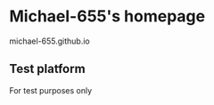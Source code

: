 <!DOCTYPE html>
<html lang="en">
<head>
  <meta charset="UTF-8">
</head>
<body>
  <h1>
    Michael-655's homepage
  </h1>
  <p>
    michael-655.github.io
  </p>
  <h2>
    Test platform
  </h2>
</body>
<footer>
  <p>
    For test purposes only
  </p>
</footer>
